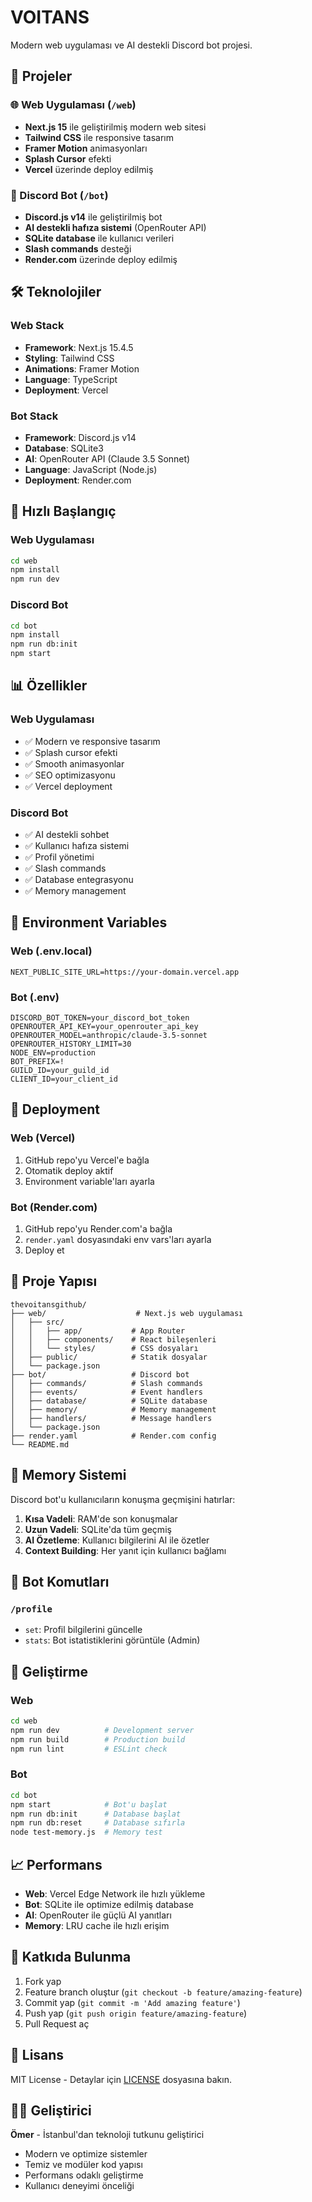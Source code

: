# VOITANS

Modern web uygulaması ve AI destekli Discord bot projesi.

## 🚀 Projeler

### 🌐 Web Uygulaması (`/web`)
- **Next.js 15** ile geliştirilmiş modern web sitesi
- **Tailwind CSS** ile responsive tasarım
- **Framer Motion** animasyonları
- **Splash Cursor** efekti
- **Vercel** üzerinde deploy edilmiş

### 🤖 Discord Bot (`/bot`)
- **Discord.js v14** ile geliştirilmiş bot
- **AI destekli hafıza sistemi** (OpenRouter API)
- **SQLite database** ile kullanıcı verileri
- **Slash commands** desteği
- **Render.com** üzerinde deploy edilmiş

## 🛠️ Teknolojiler

### Web Stack
- **Framework**: Next.js 15.4.5
- **Styling**: Tailwind CSS
- **Animations**: Framer Motion
- **Language**: TypeScript
- **Deployment**: Vercel

### Bot Stack
- **Framework**: Discord.js v14
- **Database**: SQLite3
- **AI**: OpenRouter API (Claude 3.5 Sonnet)
- **Language**: JavaScript (Node.js)
- **Deployment**: Render.com

## 🚀 Hızlı Başlangıç

### Web Uygulaması
```bash
cd web
npm install
npm run dev
```

### Discord Bot
```bash
cd bot
npm install
npm run db:init
npm start
```

## 📊 Özellikler

### Web Uygulaması
- ✅ Modern ve responsive tasarım
- ✅ Splash cursor efekti
- ✅ Smooth animasyonlar
- ✅ SEO optimizasyonu
- ✅ Vercel deployment

### Discord Bot
- ✅ AI destekli sohbet
- ✅ Kullanıcı hafıza sistemi
- ✅ Profil yönetimi
- ✅ Slash commands
- ✅ Database entegrasyonu
- ✅ Memory management

## 🔧 Environment Variables

### Web (.env.local)
```env
NEXT_PUBLIC_SITE_URL=https://your-domain.vercel.app
```

### Bot (.env)
```env
DISCORD_BOT_TOKEN=your_discord_bot_token
OPENROUTER_API_KEY=your_openrouter_api_key
OPENROUTER_MODEL=anthropic/claude-3.5-sonnet
OPENROUTER_HISTORY_LIMIT=30
NODE_ENV=production
BOT_PREFIX=!
GUILD_ID=your_guild_id
CLIENT_ID=your_client_id
```

## 🚀 Deployment

### Web (Vercel)
1. GitHub repo'yu Vercel'e bağla
2. Otomatik deploy aktif
3. Environment variable'ları ayarla

### Bot (Render.com)
1. GitHub repo'yu Render.com'a bağla
2. `render.yaml` dosyasındaki env vars'ları ayarla
3. Deploy et

## 📁 Proje Yapısı

```
thevoitansgithub/
├── web/                    # Next.js web uygulaması
│   ├── src/
│   │   ├── app/           # App Router
│   │   ├── components/    # React bileşenleri
│   │   └── styles/        # CSS dosyaları
│   ├── public/            # Statik dosyalar
│   └── package.json
├── bot/                   # Discord bot
│   ├── commands/          # Slash commands
│   ├── events/            # Event handlers
│   ├── database/          # SQLite database
│   ├── memory/            # Memory management
│   ├── handlers/          # Message handlers
│   └── package.json
├── render.yaml            # Render.com config
└── README.md
```

## 🧠 Memory Sistemi

Discord bot'u kullanıcıların konuşma geçmişini hatırlar:

1. **Kısa Vadeli**: RAM'de son konuşmalar
2. **Uzun Vadeli**: SQLite'da tüm geçmiş
3. **AI Özetleme**: Kullanıcı bilgilerini AI ile özetler
4. **Context Building**: Her yanıt için kullanıcı bağlamı

## 📝 Bot Komutları

### `/profile`
- `set`: Profil bilgilerini güncelle
- `stats`: Bot istatistiklerini görüntüle (Admin)

## 🔧 Geliştirme

### Web
```bash
cd web
npm run dev          # Development server
npm run build        # Production build
npm run lint         # ESLint check
```

### Bot
```bash
cd bot
npm start            # Bot'u başlat
npm run db:init      # Database başlat
npm run db:reset     # Database sıfırla
node test-memory.js  # Memory test
```

## 📈 Performans

- **Web**: Vercel Edge Network ile hızlı yükleme
- **Bot**: SQLite ile optimize edilmiş database
- **AI**: OpenRouter ile güçlü AI yanıtları
- **Memory**: LRU cache ile hızlı erişim

## 🤝 Katkıda Bulunma

1. Fork yap
2. Feature branch oluştur (`git checkout -b feature/amazing-feature`)
3. Commit yap (`git commit -m 'Add amazing feature'`)
4. Push yap (`git push origin feature/amazing-feature`)
5. Pull Request aç

## 📄 Lisans

MIT License - Detaylar için [LICENSE](LICENSE) dosyasına bakın.

## 👨‍💻 Geliştirici

**Ömer** - İstanbul'dan teknoloji tutkunu geliştirici

- Modern ve optimize sistemler
- Temiz ve modüler kod yapısı
- Performans odaklı geliştirme
- Kullanıcı deneyimi önceliği
